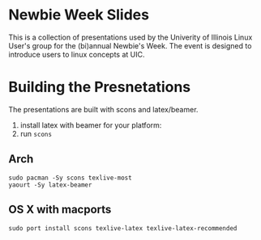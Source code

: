Newbie Week Slides
==================

This is a collection of presentations used by the Univerity of Illinois Linux User's group for the (bi)annual Newbie's Week.  The event is designed to introduce users to linux concepts at UIC.


Building the Presnetations
====================================

The presentations are built with scons and latex/beamer.

1. install latex with beamer for your platform:
2. run `scons`

Arch
----

    sudo pacman -Sy scons texlive-most
    yaourt -Sy latex-beamer

OS X with macports
------------------

    sudo port install scons texlive-latex texlive-latex-recommended
